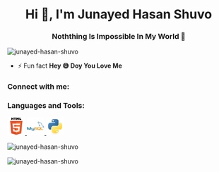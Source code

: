 <h1 align="center">Hi 👋, I'm Junayed Hasan Shuvo</h1>
<h3 align="center">Noththing Is Impossible In My World 🥱</h3>

<p align="left"> <img src="https://komarev.com/ghpvc/?username=junayed-hasan-shuvo&label=Profile%20views&color=0e75b6&style=flat" alt="junayed-hasan-shuvo" /> </p>

- ⚡ Fun fact **Hey 😅 Doy You Love Me**

<h3 align="left">Connect with me:</h3>
<p align="left">
</p>

<h3 align="left">Languages and Tools:</h3>
<p align="left"> <a href="https://www.w3.org/html/" target="_blank" rel="noreferrer"> <img src="https://raw.githubusercontent.com/devicons/devicon/master/icons/html5/html5-original-wordmark.svg" alt="html5" width="40" height="40"/> </a> <a href="https://www.mysql.com/" target="_blank" rel="noreferrer"> <img src="https://raw.githubusercontent.com/devicons/devicon/master/icons/mysql/mysql-original-wordmark.svg" alt="mysql" width="40" height="40"/> </a> <a href="https://www.python.org" target="_blank" rel="noreferrer"> <img src="https://raw.githubusercontent.com/devicons/devicon/master/icons/python/python-original.svg" alt="python" width="40" height="40"/> </a> </p>

<p><img align="center" src="https://github-readme-stats.vercel.app/api/top-langs?username=junayed-hasan-shuvo&show_icons=true&locale=en&layout=compact" alt="junayed-hasan-shuvo" /></p>

<p><img align="center" src="https://github-readme-streak-stats.herokuapp.com/?user=junayed-hasan-shuvo&" alt="junayed-hasan-shuvo" /></p>
